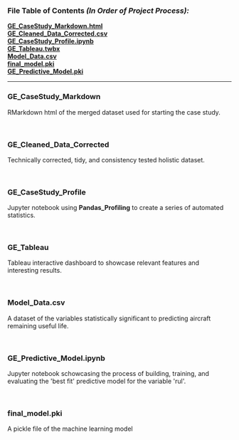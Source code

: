 ### File Table of Contents *(In Order of Project Process):*

**[GE_CaseStudy_Markdown.html](#ge_casestudy_markdown)**<br>
**[GE_Cleaned_Data_Corrected.csv](#ge_data_corrected)**<br>
**[GE_CaseStudy_Profile.ipynb](#ge_casestudy_profile)**<br>
**[GE_Tableau.twbx](#ge_tableau)**<br>
**[Model_Data.csv](#Model_Data.csv)**<br>
**[final_model.pki](#final_model.pki)**<br>
**[GE_Predictive_Model.pki](#ge_predictive_model)**<br>

***


### GE_CaseStudy_Markdown 

RMarkdown html of the merged dataset used for starting the case study.

<br>

### GE_Cleaned_Data_Corrected 

 Technically corrected, tidy, and consistency tested holistic dataset.

<br>

### GE_CaseStudy_Profile

 Jupyter notebook using **Pandas_Profiling** to create a series of automated statistics.

<br>

### GE_Tableau

 Tableau interactive dashboard to showcase relevant features and interesting results.

<br>

### Model_Data.csv

 A dataset of the variables statistically significant to predicting aircraft remaining useful life.

<br>

### GE_Predictive_Model.ipynb

Jupyter notebook schowcasing the process of building, training, and evaluating the 'best fit' predictive model for the variable 'rul'.

<br>

### final_model.pki

 A pickle file of the machine learning model

<br>
